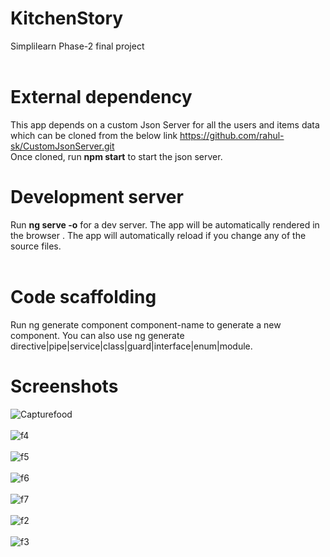# KitchenStory
Simplilearn Phase-2 final project<br><br>

# External dependency
This app depends on a custom Json Server for all the users and items data which can be cloned from the below link
https://github.com/rahul-sk/CustomJsonServer.git <br>
Once cloned, run <strong>npm start</strong> to start the json server.
# Development server
Run <strong>ng serve -o</strong> for a dev server. The app will be automatically rendered in the browser . The app will automatically reload if you change any of the source files.
<br><br>
# Code scaffolding
Run ng generate component component-name to generate a new component. You can also use ng generate directive|pipe|service|class|guard|interface|enum|module.

# Screenshots
![Capturefood](https://user-images.githubusercontent.com/37139616/137162515-b779ffc1-8bd1-44f3-a283-6b5faf9bdffe.PNG)
<br><br>
![f4](https://user-images.githubusercontent.com/37139616/137163682-0d94d59f-5102-448f-b2d1-f427dfdb449f.PNG)
<br><br>
![f5](https://user-images.githubusercontent.com/37139616/137163689-6a1cd98a-43e5-4d4f-a1cc-619eb09a5c28.PNG)
<br><br>
![f6](https://user-images.githubusercontent.com/37139616/137163701-5855bde6-5b15-4b40-af1d-a201e237f8fb.PNG)
<br><br>
![f7](https://user-images.githubusercontent.com/37139616/137163705-56fe5e06-eb31-43be-98c2-77656eeaa428.PNG)
<br><br>
![f2](https://user-images.githubusercontent.com/37139616/137163711-1e6a33ac-a061-45be-8f42-58c4f4402f2a.PNG)
<br><br>
![f3](https://user-images.githubusercontent.com/37139616/137163724-663b174c-8875-4513-95b0-5e4c8bae7070.PNG)

